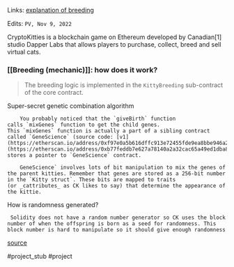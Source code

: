 Links: [explanation of breeding](https://medium.com/cryptokitties/getting-started-with-cryptokitties-part-two-buying-and-breeding-792502e54a4d)

Edits: `PV, Nov 9, 2022`

CryptoKitties is a blockchain game on Ethereum developed by Canadian[1] studio Dapper Labs that allows players to purchase, collect, breed and sell virtual cats.


### [[Breeding (mechanic)]]: how does it work?

> The breeding logic is implemented in the `KittyBreeding` sub-contract of the core contract.
> 
   Super-secret genetic combination algorithm
>
		You probably noticed that the `giveBirth` function calls `mixGenes` function to get the child genes. This `mixGenes` function is actually a part of a sibling contract called `GeneScience` (source code: [v1](https://etherscan.io/address/0xf97e0a5b616dffc913e72455fde9ea8bbe946a2b#code) and [v2](https://etherscan.io/address/0xb77feddb7e627a78140a2a32cac65a49ed1dba8e#code)). `KittyBreeding` just stores a pointer to `GeneScience` contract.
>
		GeneScience` involves lots of bit manipulation to mix the genes of the parent kitties. Remember that genes are stored as a 256-bit number in the `Kitty struct`. These bits are mapped to traits (or _cattributes_ as CK likes to say) that determine the appearance of the kittie.

 How is randomness generated?  
> 
	 Solidity does not have a random number generator so CK uses the block number of when the offspring is born as a seed for randomness. This block number is hard to manipulate so it should give enough randomness
[source](https://betterprogramming.pub/cryptokitties-smart-contract-breakdown-2c3c250d33f6)



#project_stub #project 